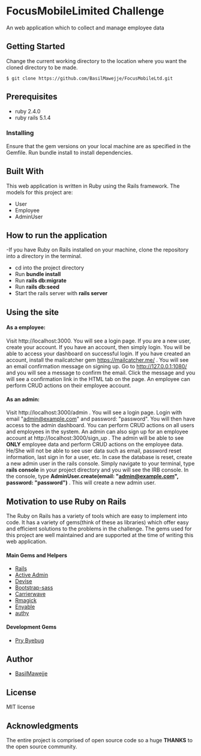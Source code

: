 # FocusMobileLimited Challenge
An web application which to collect and manage employee data

## Getting Started
Change the current working directory to the location where you want the cloned directory to be made.

```
$ git clone https://github.com/BasilMawejje/FocusMobileLtd.git
```

## Prerequisites
- ruby 2.4.0
- ruby rails 5.1.4

### Installing
Ensure that the gem versions on your local machine are as specified in the Gemfile.
Run bundle install to install dependencies.

## Built With
This web application is written in Ruby using the Rails framework.
The models for this project are:
- User
- Employee
- AdminUser

## How to run the application
-If you have Ruby on Rails installed on your machine, clone the repository into a directory in the terminal.
- cd into the project directory
- Run **bundle install**
- Run **rails db:migrate**
- Run **rails db:seed**
- Start the rails server with **rails server**

## Using the site
#### As a employee:
Visit http://localhost:3000.
You will see a login page. If you are a new user, create your account. If you have an account, then simply login. You will be able to access your dashboard on successful login. If you have created an account, install the mailcatcher gem https://mailcatcher.me/ . You will see an email confirmation message on signing up. Go to http://127.0.0.1:1080/ and you will see a message to confirm the email. Click the message and you will see a confirmation link in the HTML tab on the page. An employee can perform CRUD actions on their employee account.

#### As an admin:
Visit http://localhost:3000/admin . You will see a login page. Login with email "admin@example.com" and password: "password". You will then have access to the admin dashboard. You can perform CRUD actions on all users and employees in the system. An admin can also sign up for an employee account at http://localhost:3000/sign_up . The admin will be able to see **ONLY** employee data and perform CRUD actions on the employee data. He/She will not be able to see user data such as email, password reset information, last sign in for a user, etc. In case the database is reset, create a new admin user in the rails console. Simply navigate to your terminal, type **rails console** in your project directory and you will see the IRB console. In the console, type **AdminUser.create(email: "admin@example.com", password: "password")** . This will create a new admin user.

## Motivation to use Ruby on Rails
The Ruby on Rails has a variety of tools which are easy to implement into code. It has a variety of gems(think of these as libraries) which offer easy and efficient solutions to the problems in the challenge. The gems used for this project are well maintained and are supported at the time of writing this web application.

#### Main Gems and Helpers
* [Rails](https://github.com/rails/rails)
* [Active Admin](https://github.com/activeadmin/activeadmin)
* [Devise](https://github.com/plataformatec/devise)
* [Bootstrap-sass](https://github.com/twbs/bootstrap-sass)
* [Carrierwave](https://github.com/carrierwaveuploader/carrierwave)
* [Rmagick](https://github.com/carrierwaveuploader/carrierwave)
* [Enyable](https://github.com/philnash/envyable)
* [authy](https://github.com/authy/authy-ruby)

#### Development Gems
* [Pry Byebug](https://github.com/deivid-rodriguez/pry-byebug)

## Author
* [BasilMawejje](https://github.com/BasilMawejje)

## License
MIT license

## Acknowledgments
The entire project is comprised of open source code so a huge **THANKS** to the open source community.
